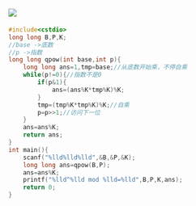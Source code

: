 # ![](https://s1.vika.cn/space/2024/04/10/31bc82cf0d404552950be3ec8a46962a)

```cpp
#include<cstdio>
long long B,P,K;
//base ->底数
//p ->指数
long long qpow(int base,int p){
	long long ans=1,tmp=base;//从底数开始乘，不停自乘
	while(p!=0){//指数不是0 
		if(p&1){
			ans=(ans%K*tmp%K)%K;
		} 
		tmp=(tmp%K*tmp%K)%K;//自乘
		p=p>>1;//访问下一位 
	} 
	ans=ans%K;
	return ans;
} 
int main(){
	scanf("%lld%lld%lld",&B,&P,&K);
	long long ans=qpow(B,P);
	ans=ans%K;
	printf("%lld^%lld mod %lld=%lld",B,P,K,ans);
	return 0;
}

```

